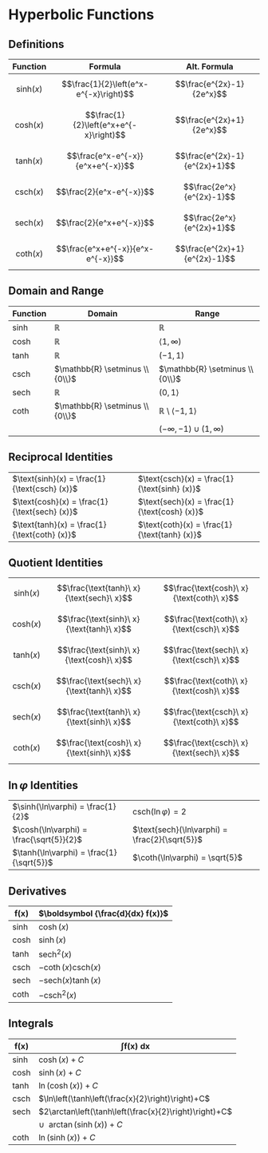 # Hyperbolic Functions

## Definitions

| Function | Formula | Alt. Formula |
|--|--|--|
| $$\text{sinh}(x)$$ | $$\frac{1}{2}\left(e^x-e^{-x}\right)$$ | $$\frac{e^{2x}-1}{2e^x}$$ |
| $$\text{cosh}(x)$$ | $$\frac{1}{2}\left(e^x+e^{-x}\right)$$ | $$\frac{e^{2x}+1}{2e^x}$$ |
| $$\text{tanh}(x)$$ | $$\frac{e^x-e^{-x}}{e^x+e^{-x}}$$ | $$\frac{e^{2x}-1}{e^{2x}+1}$$ |
| $$\text{csch}(x)$$ | $$\frac{2}{e^x-e^{-x}}$$ | $$\frac{2e^x}{e^{2x}-1}$$ |
| $$\text{sech}(x)$$ | $$\frac{2}{e^x+e^{-x}}$$ | $$\frac{2e^x}{e^{2x}+1}$$ |
| $$\text{coth}(x)$$ | $$\frac{e^x+e^{-x}}{e^x-e^{-x}}$$ | $$\frac{e^{2x}+1}{e^{2x}-1}$$ |

## Domain and Range

| Function | Domain | Range |
|--|--|--|
| sinh | $\mathbb{R}$ | $\mathbb{R}$ |
| cosh | $\mathbb{R}$ | $\langle 1,\infty)$ |
| tanh | $\mathbb{R}$ | $(-1,1)$ |
| csch | $\mathbb{R} \setminus \\{0\\}$ | $\mathbb{R} \setminus \\{0\\}$ |
| sech | $\mathbb{R}$ | $(0,1 \rangle$ |
| coth | $\mathbb{R} \setminus \\{0\\}$ | $\mathbb{R} \setminus \langle -1,1 \rangle$ |
| | | $(-\infty,-1) \cup (1,\infty)$ |

## Reciprocal Identities

| | |
|--|--|
| $\text{sinh}(x) = \frac{1}{\text{csch} (x)}$ | $\text{csch}(x) = \frac{1}{\text{sinh} (x)}$ |
| $\text{cosh}(x) = \frac{1}{\text{sech} (x)}$ | $\text{sech}(x) = \frac{1}{\text{cosh} (x)}$ |
| $\text{tanh}(x) = \frac{1}{\text{coth} (x)}$ | $\text{coth}(x) = \frac{1}{\text{tanh} (x)}$ |

## Quotient Identities

| | | |
|--|--|--|
| $$\text{sinh}(x)$$ | $$\frac{\text{tanh}\ x}{\text{sech}\ x}$$ | $$\frac{\text{cosh}\ x}{\text{coth}\ x}$$ |
| $$\text{cosh}(x)$$ | $$\frac{\text{sinh}\ x}{\text{tanh}\ x}$$ | $$\frac{\text{coth}\ x}{\text{csch}\ x}$$ |
| $$\text{tanh}(x)$$ | $$\frac{\text{sinh}\ x}{\text{cosh}\ x}$$ | $$\frac{\text{sech}\ x}{\text{csch}\ x}$$ |
| $$\text{csch}(x)$$ | $$\frac{\text{sech}\ x}{\text{tanh}\ x}$$ | $$\frac{\text{coth}\ x}{\text{cosh}\ x}$$ |
| $$\text{sech}(x)$$ | $$\frac{\text{tanh}\ x}{\text{sinh}\ x}$$ | $$\frac{\text{csch}\ x}{\text{coth}\ x}$$ |
| $$\text{coth}(x)$$ | $$\frac{\text{cosh}\ x}{\text{sinh}\ x}$$ | $$\frac{\text{csch}\ x}{\text{sech}\ x}$$ |

## $\ln \varphi$ Identities

| | |
|--|--|
| $\sinh(\ln\varphi) = \frac{1}{2}$ | $\text{csch}(\ln\varphi) = 2$ |
| $\cosh(\ln\varphi) = \frac{\sqrt{5}}{2}$ | $\text{sech}(\ln\varphi) = \frac{2}{\sqrt{5}}$ |
| $\tanh(\ln\varphi) = \frac{1}{\sqrt{5}}$ | $\coth(\ln\varphi) = \sqrt{5}$ |

## Derivatives

| $\boldsymbol{f(x)}$ | $\boldsymbol {\frac{d}{dx} f(x)}$ |
|--|--|
| sinh | $\cosh(x)$ |
| cosh | $\sinh(x)$ |
| tanh | $\text{sech}^2(x)$ |
| csch | $-\coth(x) \text{csch}(x)$ |
| sech | $-\text{sech}(x) \tanh(x)$ |
| coth | $-\text{csch}^2(x)$ |

## Integrals

| $\boldsymbol{f(x)}$ | $\boldsymbol{\int f(x) \ dx}$ |
|--|--|
| sinh | $\cosh(x)+C$ |
| cosh | $\sinh(x)+C$ |
| tanh | $\ln(\cosh(x))+C$ |
| csch | $\ln\left(\tanh\left(\frac{x}{2}\right)\right)+C$ |
| sech | $2\arctan\left(\tanh\left(\frac{x}{2}\right)\right)+C$ |
| | $\cup \ \  \arctan(\sinh(x))+C$ |
| coth | $\ln(\sinh(x))+ C$ |


